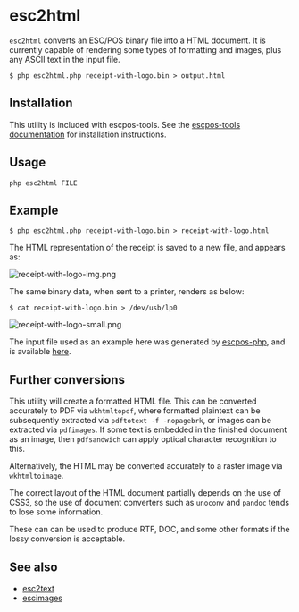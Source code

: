 # esc2html

`esc2html` converts an ESC/POS binary file into a HTML document. It is currently capable of rendering some types of
formatting and images, plus any ASCII text in the input file.

```
$ php esc2html.php receipt-with-logo.bin > output.html
```

## Installation

This utility is included with escpos-tools. See the
[escpos-tools documentation](https://github.com/receipt-print-hq/escpos-tools) for installation instructions.

## Usage

```
php esc2html FILE
```

## Example

```
$ php esc2html.php receipt-with-logo.bin > receipt-with-logo.html
```

The HTML representation of the receipt is saved to a new file, and appears as:

![receipt-with-logo-img.png](https://raw.githubusercontent.com/receipt-print-hq/escpos-tools/master/doc/receipt-with-logo-html.png)

The same binary data, when sent to a printer, renders as below:

```
$ cat receipt-with-logo.bin > /dev/usb/lp0 
```

![receipt-with-logo-small.png](https://raw.githubusercontent.com/receipt-print-hq/escpos-tools/master/doc/receipt-with-logo-small.png)

The input file used as an example here was generated by [escpos-php](https://github.com/mike42/escpos-php), and is available [here](https://raw.githubusercontent.com/receipt-print-hq/escpos-tools/master/receipt-with-logo-small.bin).

## Further conversions

This utility will create a formatted HTML file. This can be converted accurately to PDF
via `wkhtmltopdf`, where formatted plaintext can be subsequently extracted via
`pdftotext -f -nopagebrk`, or images can be extracted via `pdfimages`. If some text
is embedded in the finished document as an image, then `pdfsandwich` can apply optical
character recognition to this.

Alternatively, the HTML may be converted accurately to a raster image via `wkhtmltoimage`.

The correct layout of the HTML document partially depends on the use of CSS3, so the
use of document converters such as `unoconv` and `pandoc` tends to lose some information.

These can can be used to produce RTF, DOC, and some other formats if the lossy conversion
is acceptable.

## See also

- [esc2text](esc2text.md)
- [escimages](escimages.md)

